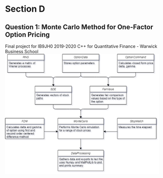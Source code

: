 # Section D
## Question 1: Monte Carlo Method for One-Factor Option Pricing
Final project for IB9JH0 2019-2020 C++ for Quantitative Finance - Warwick Business School
![alt text](https://raw.githubusercontent.com/jonsh96/Cpp-Monte-Carlo/master/MonteCarlo.png)
